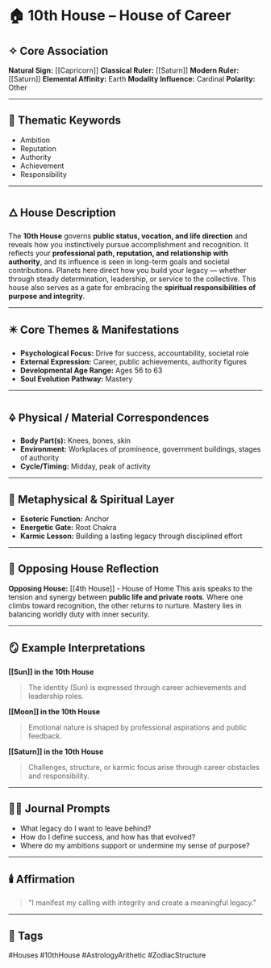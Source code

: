 # 🏠 10th House – House of Career

## ✧ Core Association

**Natural Sign:** [[Capricorn]]
**Classical Ruler:** [[Saturn]]
**Modern Ruler:** [[Saturn]]
**Elemental Affinity:** Earth
**Modality Influence:** Cardinal
**Polarity:** Other

---

## 🧭 Thematic Keywords

- Ambition
- Reputation
- Authority
- Achievement
- Responsibility

---

## 🜂 House Description

The **10th House** governs **public status, vocation, and life direction** and reveals how you instinctively pursue accomplishment and recognition.
It reflects your **professional path, reputation, and relationship with authority**, and its influence is seen in long-term goals and societal contributions.
Planets here direct how you build your legacy — whether through steady determination, leadership, or service to the collective.
This house also serves as a gate for embracing the **spiritual responsibilities of purpose and integrity**.

---

## ✴️ Core Themes & Manifestations

- **Psychological Focus:** Drive for success, accountability, societal role
- **External Expression:** Career, public achievements, authority figures
- **Developmental Age Range:** Ages 56 to 63
- **Soul Evolution Pathway:** Mastery

---

## 🜍 Physical / Material Correspondences

- **Body Part(s):** Knees, bones, skin
- **Environment:** Workplaces of prominence, government buildings, stages of authority
- **Cycle/Timing:** Midday, peak of activity

---

## 💠 Metaphysical & Spiritual Layer

- **Esoteric Function:** Anchor
- **Energetic Gate:** Root Chakra
- **Karmic Lesson:** Building a lasting legacy through disciplined effort

---

## 🔁 Opposing House Reflection

**Opposing House:** [[4th House]] - House of Home
This axis speaks to the tension and synergy between **public life and private roots**.
Where one climbs toward recognition, the other returns to nurture. Mastery lies in balancing worldly duty with inner security.

---

## 🪞 Example Interpretations

**[[Sun]] in the 10th House**
> The identity (Sun) is expressed through career achievements and leadership roles.

**[[Moon]] in the 10th House**
> Emotional nature is shaped by professional aspirations and public feedback.

**[[Saturn]] in the 10th House**
> Challenges, structure, or karmic focus arise through career obstacles and responsibility.

---

## ✍🏼 Journal Prompts

- What legacy do I want to leave behind?
- How do I define success, and how has that evolved?
- Where do my ambitions support or undermine my sense of purpose?

---

## 🕯️ Affirmation

> "I manifest my calling with integrity and create a meaningful legacy."

---

## 🔖 Tags
#Houses #10thHouse #AstrologyArithetic #ZodiacStructure
